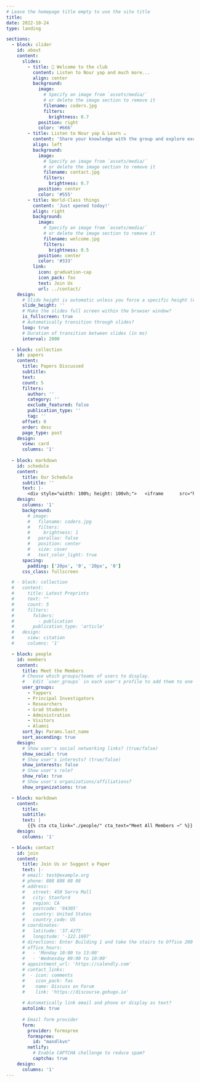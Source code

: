 ```yaml
---
# Leave the homepage title empty to use the site title
title:
date: 2022-10-24
type: landing

sections:
  - block: slider
    id: about
    content:
      slides:
        - title: 👋 Welcome to the club
          content: Listen to Nour yap and much more...
          align: center
          background:
            image:
              # Specify an image from `assets/media/`
              # or delete the image section to remove it
              filename: coders.jpg
              filters:
                brightness: 0.7
            position: right
            color: '#666'
        - title: Listen to Nour yap & Learn ☕️
          content: 'Share your knowledge with the group and explore exciting new topics together!'
          align: left
          background:
            image:
              # Specify an image from `assets/media/`
              # or delete the image section to remove it
              filename: contact.jpg
              filters:
                brightness: 0.7
            position: center
            color: '#555'
        - title: World-Class things
          content: 'Just opened today!'
          align: right
          background:
            image:
              # Specify an image from `assets/media/`
              # or delete the image section to remove it
              filename: welcome.jpg
              filters:
                brightness: 0.5
            position: center
            color: '#333'
          link:
            icon: graduation-cap
            icon_pack: fas
            text: Join Us
            url: ../contact/
    design:
      # Slide height is automatic unless you force a specific height (e.g. '400px')
      slide_height: ''
      # Make the slides full screen within the browser window?
      is_fullscreen: true
      # Automatically transition through slides?
      loop: true
      # Duration of transition between slides (in ms)
      interval: 2000

  - block: collection
    id: papers
    content:
      title: Papers Discussed
      subtitle:
      text:
      count: 5
      filters:
        author: ''
        category: ''
        exclude_featured: false
        publication_type: ''
        tag: ''
      offset: 0
      order: desc
      page_type: post
    design:
      view: card
      columns: '1'
  
  - block: markdown
    id: schedule
    content:
      title: Our Schedule
      subtitle: ''
      text: |-
        <div style="width: 100%; height: 100vh;">   <iframe      src="https://calendar.google.com/calendar/embed?height=600&wkst=1&ctz=Africa%2FCairo&showPrint=0&src=NWM2a3Vyb2J1aWg3OWdrMHVjdnNlbHYxajBAZ3JvdXAuY2FsZW5kYXIuZ29vZ2xlLmNvbQ&color=%23a79b8e&hl=en"      style="border:solid 1px; width:100%; height:100%;"      frameborder="0"      scrolling="no">   </iframe> </div>
    design:
      columns: '1'
      background:
        # image: 
        #   filename: coders.jpg
        #   filters:
        #     brightness: 1
        #   parallax: false
        #   position: center
        #   size: cover
        #   text_color_light: true
      spacing:
        padding: ['20px', '0', '20px', '0']
      css_class: fullscreen

  # - block: collection
  #   content:
  #     title: Latest Preprints
  #     text: ""
  #     count: 5
  #     filters:
  #       folders:
  #         - publication
  #       publication_type: 'article'
  #   design:
  #     view: citation
  #     columns: '1'

  - block: people
    id: members
    content:
      title: Meet the Members
      # Choose which groups/teams of users to display.
      #   Edit `user_groups` in each user's profile to add them to one or more of these groups.
      user_groups:
        - Yappers
        - Principal Investigators
        - Researchers
        - Grad Students
        - Administration
        - Visitors
        - Alumni
      sort_by: Params.last_name
      sort_ascending: true
    design:
      # Show user's social networking links? (true/false)
      show_social: true
      # Show user's interests? (true/false)
      show_interests: false
      # Show user's role?
      show_role: true
      # Show user's organizations/affiliations?
      show_organizations: true

  - block: markdown
    content:
      title:
      subtitle:
      text: |
        {{% cta cta_link="./people/" cta_text="Meet All Members →" %}}
    design:
      columns: '1'

  - block: contact
    id: join
    content:
      title: Join Us or Suggest a Paper
      text: |-
      # email: test@example.org
      # phone: 888 888 88 88
      # address:
      #   street: 450 Serra Mall
      #   city: Stanford
      #   region: CA
      #   postcode: '94305'
      #   country: United States
      #   country_code: US
      # coordinates:
      #   latitude: '37.4275'
      #   longitude: '-122.1697'
      # directions: Enter Building 1 and take the stairs to Office 200 on Floor 2
      # office_hours:
      #   - 'Monday 10:00 to 13:00'
      #   - 'Wednesday 09:00 to 10:00'
      # appointment_url: 'https://calendly.com'
      # contact_links:
      #  - icon: comments
      #    icon_pack: fas
      #    name: Discuss on Forum
      #    link: 'https://discourse.gohugo.io'
    
      # Automatically link email and phone or display as text?
      autolink: true
    
      # Email form provider
      form:
        provider: formspree
        formspree:
          id: "mandlkvn"
        netlify:
          # Enable CAPTCHA challenge to reduce spam?
          captcha: true
    design:
      columns: '1'
---
```

